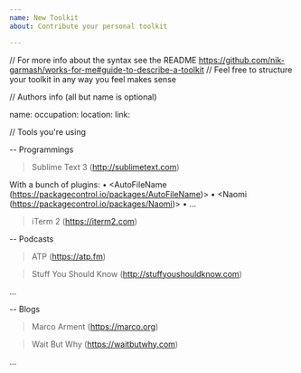 ```yaml
---
name: New Toolkit
about: Contribute your personal toolkit

---
```


// For more info about the syntax see the README https://github.com/nik-garmash/works-for-me#guide-to-describe-a-toolkit
// Feel free to structure your toolkit in any way you feel makes sense


// Authors info (all but name is optional)

name:
occupation:
location:
link:


// Tools you're using

-- Programmings

>  Sublime Text 3 (http://sublimetext.com)

With a bunch of plugins:
• <Auto​File​Name (https://packagecontrol.io/packages/AutoFileName)>
• <Naomi (https://packagecontrol.io/packages/Naomi)>
• …

> iTerm 2 (https://iterm2.com)


-- Podcasts

> ATP (https://atp.fm)

> Stuff You Should Know (http://stuffyoushouldknow.com)

…


-- Blogs

> Marco Arment (https://marco.org)

> Wait But Why (https://waitbutwhy.com)

…
